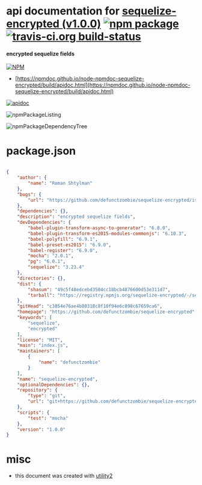 # api documentation for  [sequelize-encrypted (v1.0.0)](https://github.com/defunctzombie/sequelize-encrypted)  [![npm package](https://img.shields.io/npm/v/npmdoc-sequelize-encrypted.svg?style=flat-square)](https://www.npmjs.org/package/npmdoc-sequelize-encrypted) [![travis-ci.org build-status](https://api.travis-ci.org/npmdoc/node-npmdoc-sequelize-encrypted.svg)](https://travis-ci.org/npmdoc/node-npmdoc-sequelize-encrypted)
#### encrypted sequelize fields

[![NPM](https://nodei.co/npm/sequelize-encrypted.png?downloads=true&downloadRank=true&stars=true)](https://www.npmjs.com/package/sequelize-encrypted)

- [https://npmdoc.github.io/node-npmdoc-sequelize-encrypted/build/apidoc.html](https://npmdoc.github.io/node-npmdoc-sequelize-encrypted/build/apidoc.html)

[![apidoc](https://npmdoc.github.io/node-npmdoc-sequelize-encrypted/build/screenCapture.buildCi.browser.%252Ftmp%252Fbuild%252Fapidoc.html.png)](https://npmdoc.github.io/node-npmdoc-sequelize-encrypted/build/apidoc.html)

![npmPackageListing](https://npmdoc.github.io/node-npmdoc-sequelize-encrypted/build/screenCapture.npmPackageListing.svg)

![npmPackageDependencyTree](https://npmdoc.github.io/node-npmdoc-sequelize-encrypted/build/screenCapture.npmPackageDependencyTree.svg)



# package.json

```json

{
    "author": {
        "name": "Roman Shtylman"
    },
    "bugs": {
        "url": "https://github.com/defunctzombie/sequelize-encrypted/issues"
    },
    "dependencies": {},
    "description": "encrypted sequelize fields",
    "devDependencies": {
        "babel-plugin-transform-async-to-generator": "6.8.0",
        "babel-plugin-transform-es2015-modules-commonjs": "6.10.3",
        "babel-polyfill": "6.9.1",
        "babel-preset-es2015": "6.9.0",
        "babel-register": "6.9.0",
        "mocha": "2.0.1",
        "pg": "6.0.1",
        "sequelize": "3.23.4"
    },
    "directories": {},
    "dist": {
        "shasum": "49c5f48edcebd3504cc18bcb4876600d53e311d7",
        "tarball": "https://registry.npmjs.org/sequelize-encrypted/-/sequelize-encrypted-1.0.0.tgz"
    },
    "gitHead": "c3854e76ae4b80318c8f10f94e6c898c67659ca6",
    "homepage": "https://github.com/defunctzombie/sequelize-encrypted",
    "keywords": [
        "sequelize",
        "encrypted"
    ],
    "license": "MIT",
    "main": "index.js",
    "maintainers": [
        {
            "name": "defunctzombie"
        }
    ],
    "name": "sequelize-encrypted",
    "optionalDependencies": {},
    "repository": {
        "type": "git",
        "url": "git+https://github.com/defunctzombie/sequelize-encrypted.git"
    },
    "scripts": {
        "test": "mocha"
    },
    "version": "1.0.0"
}
```



# misc
- this document was created with [utility2](https://github.com/kaizhu256/node-utility2)

